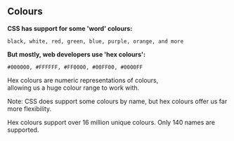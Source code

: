 ## Colours

**CSS has support for some 'word' colours:**

	black, white, red, green, blue, purple, orange, and more

**But mostly, web developers use 'hex colours':**

	#000000, #FFFFFF, #FF0000, #00FF00, #0000FF

Hex colours are numeric representations of colours, <br>
allowing us a huge colour range to work with.

Note:
CSS does support some colours by name, but hex colours offer us far more flexibility.

Hex colours support over 16 million unique colours. Only 140 names are supported.